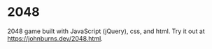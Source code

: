 # 2048

2048 game built with JavaScript (jQuery), css, and html. Try it out at https://johnburns.dev/2048.html. 
